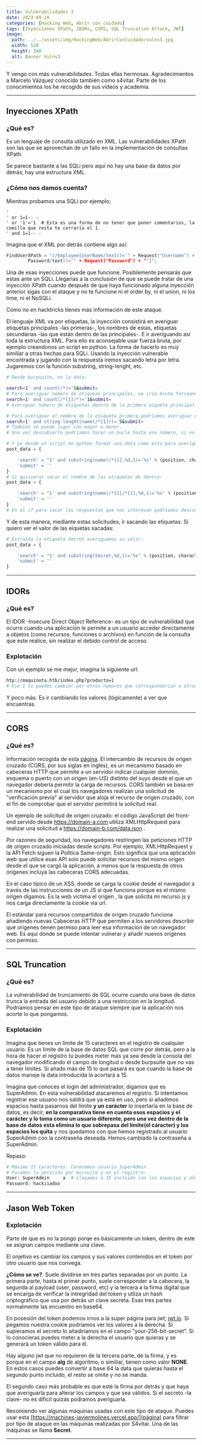 ```yaml
---
title: Vulnerabilidades 3
date: 2023-09-20
categories: [Hacking Web, Abrir con cuidado]
tags: [Inyecciones XPath, IDORs, CORS, SQL Truncation Attack, JWT]
image:
  path: ../../assets/img/HackingWeb/AbrirConCuidado/vulns3.jpg
  width: 528
  height: 340
  alt: Banner Vulns3
---
```


Y vengo con más vulnerabilidades. Todas ellas hermosas. Agradecimientos a Marcelo Vázquez conocido también como s4vitar. Parte de los conocimientos los he recogido de sus videos y academia.

- - - 

## Inyecciones XPath

### ¿Qué es?

Es un lenguaje de consulta utilizado en XML. Las vulnerabilidades XPath son las que se aprovechan de un fallo en la implementación de consultas XPath.

Se parece bastante a las SQLi pero aquí no hay una base da datos por detrás, hay una estructura XML.

### ¿Cómo nos damos cuenta?

Mientras probamos una SQLi por ejemplo;
```
'
' or 1=1-- -
' or '1'='1  # Esta es una forma de no tener que poner comentarios, la comilla que resta te cerraría el 1.
' and 1=1-- -
```
Imagina que el XML por detrás contiene algo así:
```c
FindUserXPath = "//Employee[UserName/text()='" + Request("Username") + "' And
        Password/text()='" + Request("Password") + "']";
```
Una de esas inyecciones puede que funcione. Posiblemente pensarás que estas ante un SQLi. Llegarías a la conclusión de que se puede tratar de una inyección XPath cuando después de que haya funcionado alguna inyección anterior sigas con el ataque y no te funcione ni el order by, ni el union, ni los time, ni el NoSQLi.

Como no en hacktricks tienes más información de este ataque.

El lenguaje XML va por etiquetas, la inyección consistirá en averiguar etiquetas principales -las primeras-, los nombres de estas, etiquetas secundarías -las que están dentro de las principales-. E ir averiguando así toda la estructura XML. Para ello es aconsejable usar fuerza bruta, por ejemplo creandonos un script en python. La forma de hacerlo es muy similiar a otras hechas para SQLi. Usando la inyección vulnerable encontrada y jugando con la respuesta iremos sacando letra por letra. Jugaremos con la función substring, string-lenght, etc.
```sh
# Desde burpsuite, en la data:

search=1' and count(/*)='1&submit=
# Para averiguar número de etiqueas principales, se iría brute forceando en el 1.
search=1' and count(/*[1]/*)='1&submit=
# Averiguar número de etiquetas dentro de la primera eiqueta principal.

# Para averiguar el nombre de la etiqueta primera podríamos averiguar el número de caracteres:
search=1' and string-lenght(name(/*[1]))='5&submit=
# También se puede jugar con mayor o menor.
# Una vez descubierto podríamos hacer un bucle hasta ese número, si no ponemos un número alto y ya.
```
```py
# Y ya desde un script en python formar una data como esta para averiguar el nombre de la etiquea:
post_data = {

    'search' = "1' and substring(name(/*[1],%d,1)='%s" % (position, character),
    'submit' = ''
}
# Si quisieras sacar el nombre de las etiquetas de dentro:
post_data = {

    'search' = "1' and substring(name(/*[1]/*[1],%d,1)='%s" % (position, character),
    'submit' = ''
}
# En el if para sacar las respuestas que nos interesan podríamos descartar por la longitud de la respuesta; print(len(r.text)).
```
Y de esta manera, mediante estas solicitudes, ir sacando las etiquetas. Si quiero ver el valor de las eiquetas sacadas:
```py
# Estraída la etiqueta Secret averiguamos su valor:
post_data = {

    'search' = "1' and substring(Secret,%d,1)='%s" % (position, character),
    'submit' = ''
}
```

- - - 

## IDORs

### ¿Qué es?

El IDOR -Insecure Direct Object Reference- es un tipo de vulnerabilidad que ocurre cuando una aplicación le permite a un usuario acceder directamente a objetos (como recursos, funciones o archivos) en función de la consulta que este realice, sin realizar el debido control de acceso.

### Explotación

Con un ejemplo se me mejor, imagina la siguiente url:
```sh
htp://maquinota.htb/index.php?producto=1
# Ese 1 lo puedes cambiar por otros números que corresponderían a otros productos, incluso productos que no tendrían que estar visibles.
```
Y poco más. Es ir cambiando los valores (lógicamente) a ver que encuentras.

- - - 

## CORS

### ¿Qué es?

Información recogida de esta [página](https://developer.mozilla.org/es/docs/Web/HTTP/CORS).
El intercambio de recursos de origen cruzado (CORS, por sus siglas en inglés), es un mecanismo basado en cabeceras HTTP que permite a un servidor indicar cualquier dominio, esquema o puerto con un origen (en-US) distinto del suyo desde el que un navegador debería permitir la carga de recursos. CORS también se basa en un mecanismo por el cual los navegadores realizan una solicitud de "verificación previa" al servidor que aloja el recurso de origen cruzado, con el fin de comprobar que el servidor permitirá la solicitud real.

Un ejemplo de solicitud de origen cruzado: el código JavaScript del front-end servido desde https://domain-a.com utiliza XMLHttpRequest para realizar una solicitud a https://domain-b.com/data.json .

Por razones de seguridad, los navegadores restringen las peticiones HTTP de origen cruzado iniciadas desde scripts. Por ejemplo, XMLHttpRequest y la API Fetch siguen la Política Same-origin. Esto significa que una aplicación web que utilice esas API solo puede solicitar recursos del mismo origen desde el que se cargó la aplicación, a menos que la respuesta de otros orígenes incluya las cabeceras CORS adecuadas.

En el caso típico de un XSS, donde se carga la cookie desde el navegador a través de las instrucciones de un JS si que funciona porque es el mismo origen digamos. Es la web víctima el origen , la que solicita mi recurso js y nos carga directamente la cookie via url.

El estándar para recursos compartidos de origen cruzado funciona añadiendo nuevas Cabeceras HTTP que permiten a los servidores describir qué orígenes tienen permiso para leer esa información de un navegador web. Es aquí donde se puede intentar vulnerar y añadir nuevos origenes con permiso.

- - - 

## SQL Truncation

### ¿Qué es?

La vulnerabilidad de truncamiento de SQL ocurre cuando una base de datos trunca la entrada del usuario debido a una restricción en la longitud.  
Podríamos pensar en este tipo de ataque siempre que la aplicación nos acorte lo que pongamos.

### Explotación

Imagina que tienes un limite de 15 caracteres en el registro de cualquier usuario. Es un limite de la base de datos SQL que corre por detrás, pero a la hora de hacer el registro tu puedes meter más ya sea desde la consola del navegador modificando el campo de longitud o desde burpsuite que no vas a tener límites. Si añado más de 15 lo que pasará es que cuando la base de datos maneje la data introducida la acortará a 15.

Imagina que conoces el login del administrador, digamos  que es SuperAdmin. En esta vulnerabilidad atacaremos el registro. Si intentamos registrar ese usuario nos saldrá que ya está en uso, pero si añadimos espacios hasta pasarnos del límite **y un carácter** lo insertaría en la base de datos, es decir, **en la comparativa tiene en cuenta esos espacios y el carácter y lo toma como un usuario diferente, pero una vez dentro de la base de datos esta elimina lo que sobrepasa del límite(el cáracter) y los espacios los quita** y nos quedamos con que hemos registrado al usuario SuperAdmin con la contraseña deseada. Hemos cambiado la contraseña a SuperAdmin.

Repaso:
```sh
# Máximo 15 caracteres. Conocemos usuario SuperAdmin
# Pasamos la petición por bursuite y en el registro:
User: SuperAdmin     a  # Llegamos a 15 incluido con los espacios y añadimos un carácter.
Password: hackiiadoo
```
- - - 

## Jason Web Token

### Explotación

Parte de que es no la pongo porqe es básicamente un token, dentro de este se asignan campos mediante una clave.

El onjetivo es cambiar los campos y sus valores contenidos en el token por otro usuario que nos convega.  

**¿Cómo se ve?**. Suele dividirse en tres partes separadas por un punto. La primera parte, hasta el primer punto, suele corresponder a la cabecera, la segunda al payload (user, password, etc) y la tercera a la firma digital que se encarga de verificar la intregridad del token y utliza un hash criptográfico que usa por detrás un clave secreta. Esas tres partes normalmente las encuentro en base64.

En posesión del token podemos irnos a la super página para jwt; [jwt.io](https://jwt.io). Si pegamos nuestra cookie podríamos ver los valores a la derecha. Si supieramos el secreto lo añadiriamos en el campo "your-256-bit-secret". Si lo conocieras puedes meter a la derecha el usuario que quieras y se generará un token válido para él.

Hay alguno jwt que no requieren de la tercera parte, de la firma, y es porque en el campo **alg** de algoritmo, o similiar, tienen como valor **NONE**. En estos casos puedes convertir a base 64 la data que quieras hasta el segundo punto incluido, el resto se omite y no se manda.

El segundo caso más probable es que esté la firma por detrás y que haya que averiguarla para alterar los campos y que sea válidos. Si el secreto -la clave- no es díficil quizás podramos averiguarla.

Recomiendo ver algunas máquinas usadas con este tipo de ataque. Puedes usar esta [https://machines-javiermolines.vercel.app/](página) para filtrar por tipo de ataque en las máquinas realizadas por S4vitar. Una de las máquinas se llama **Secret**.

- - - 

